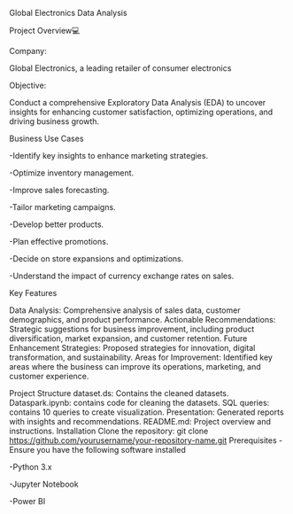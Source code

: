 Global Electronics Data Analysis

Project Overview💻

Company: 

Global Electronics, a leading retailer of consumer electronics

Objective: 

Conduct a comprehensive Exploratory Data Analysis (EDA) to uncover insights for enhancing customer satisfaction, optimizing operations, and driving business growth.

Business Use Cases

-Identify key insights to enhance marketing strategies.

-Optimize inventory management.

-Improve sales forecasting.

-Tailor marketing campaigns.

-Develop better products.

-Plan effective promotions.

-Decide on store expansions and optimizations.

-Understand the impact of currency exchange rates on sales.

Key Features

Data Analysis:
Comprehensive analysis of sales data, customer demographics, and product performance.
Actionable Recommendations:
Strategic suggestions for business improvement, including product diversification, market expansion, and customer retention.
Future Enhancement Strategies: 
Proposed strategies for innovation, digital transformation, and sustainability.
Areas for Improvement: 
Identified key areas where the business can improve its operations, marketing, and customer experience.

Project Structure
dataset.ds: Contains the cleaned datasets.
Dataspark.ipynb: contains code for cleaning the datasets.
SQL queries: contains 10 queries to create visualization.
Presentation: Generated reports with insights and recommendations.
README.md: Project overview and instructions.
Installation
Clone the repository:
git clone https://github.com/yourusername/your-repository-name.git
Prerequisites
-Ensure you have the following software installed

-Python 3.x

-Jupyter Notebook

-Power BI
